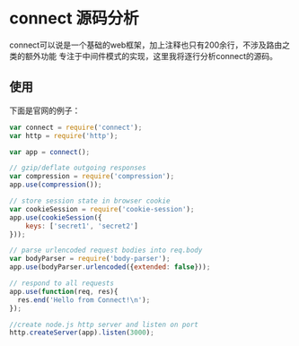 # connect 源码分析

connect可以说是一个基础的web框架，加上注释也只有200余行，不涉及路由之类的额外功能 专注于中间件模式的实现，这里我将逐行分析connect的源码。

## 使用

下面是官网的例子：

```js
var connect = require('connect');
var http = require('http');

var app = connect();

// gzip/deflate outgoing responses
var compression = require('compression');
app.use(compression());

// store session state in browser cookie
var cookieSession = require('cookie-session');
app.use(cookieSession({
    keys: ['secret1', 'secret2']
}));

// parse urlencoded request bodies into req.body
var bodyParser = require('body-parser');
app.use(bodyParser.urlencoded({extended: false}));

// respond to all requests
app.use(function(req, res){
  res.end('Hello from Connect!\n');
});

//create node.js http server and listen on port
http.createServer(app).listen(3000);
```